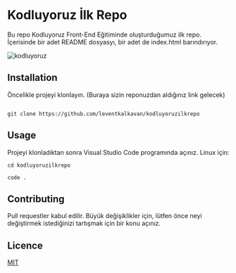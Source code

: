 # Kodluyoruz İlk Repo

Bu repo Kodluyoruz Front-End Eğitiminde oluşturduğumuz ilk repo. İçerisinde bir adet README dosyasyı, bir adet de index.html barındırıyor.



![kodluyoruz](https://i.hizliresim.com/95245bz.jpg)



## Installation

Öncelikle projeyi klonlayın. (Buraya sizin reponuzdan aldığınız link gelecek)



```

git clone https://github.com/leventkalkavan/kodluyoruzilkrepo

```


## Usage


Projeyi klonladıktan sonra Visual Studio Code programında açınız.
Linux için:



```
cd kodluyoruzilkrepo

code . 

```


## Contributing

Pull requestler kabul edilir. Büyük değişiklikler için, lütfen önce neyi değiştirmek istediğinizi tartışmak için bir konu açınız.



## Licence


[MIT](https://choosealicense.com/licenses/mit/)
